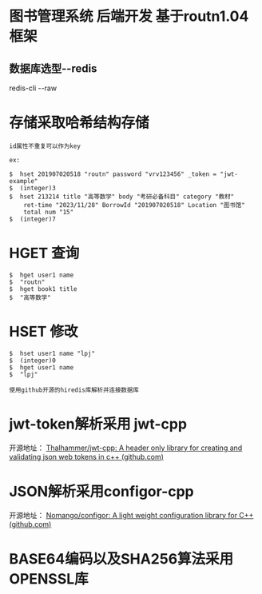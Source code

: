 # 图书管理系统 后端开发 基于routn1.04框架



## 数据库选型--redis
redis-cli --raw 
# 存储采取哈希结构存储
	id属性不重复可以作为key
```
ex:

$  hset 201907020518 "routn" password "vrv123456" _token = "jwt-example"
$  (integer)3
$  hset 213214 title "高等数学" body "考研必备科目" category "教材"
	ret-time "2023/11/28" BorrowId "201907020518" Location "图书馆"
	total num "15"
$  (integer)7

```
# HGET 查询
```
$  hget user1 name
$  "routn"
$  hget book1 title
$  "高等数学"
```
# HSET 修改
```
$  hset user1 name "lpj"
$  (integer)0
$  hget user1 name
$  "lpj"

使用github开源的hiredis库解析并连接数据库

```



# jwt-token解析采用 jwt-cpp

开源地址： [Thalhammer/jwt-cpp: A header only library for creating and validating json web tokens in c++ (github.com)](https://github.com/Thalhammer/jwt-cpp) 



# JSON解析采用configor-cpp

开源地址： [Nomango/configor: A light weight configuration library for C++ (github.com)](https://github.com/Nomango/configor) 



# BASE64编码以及SHA256算法采用OPENSSL库

